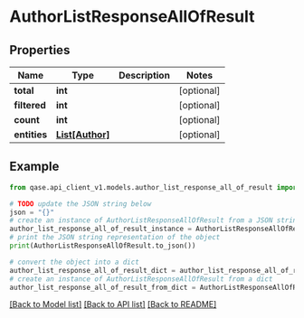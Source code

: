 # AuthorListResponseAllOfResult


## Properties

Name | Type | Description | Notes
------------ | ------------- | ------------- | -------------
**total** | **int** |  | [optional] 
**filtered** | **int** |  | [optional] 
**count** | **int** |  | [optional] 
**entities** | [**List[Author]**](Author.md) |  | [optional] 

## Example

```python
from qase.api_client_v1.models.author_list_response_all_of_result import AuthorListResponseAllOfResult

# TODO update the JSON string below
json = "{}"
# create an instance of AuthorListResponseAllOfResult from a JSON string
author_list_response_all_of_result_instance = AuthorListResponseAllOfResult.from_json(json)
# print the JSON string representation of the object
print(AuthorListResponseAllOfResult.to_json())

# convert the object into a dict
author_list_response_all_of_result_dict = author_list_response_all_of_result_instance.to_dict()
# create an instance of AuthorListResponseAllOfResult from a dict
author_list_response_all_of_result_from_dict = AuthorListResponseAllOfResult.from_dict(author_list_response_all_of_result_dict)
```
[[Back to Model list]](../README.md#documentation-for-models) [[Back to API list]](../README.md#documentation-for-api-endpoints) [[Back to README]](../README.md)


